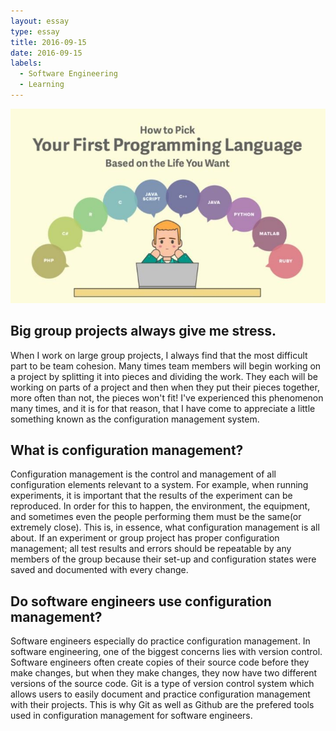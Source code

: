 ```yaml
---
layout: essay
type: essay
title: 2016-09-15
date: 2016-09-15
labels:
  - Software Engineering
  - Learning
---
```


<img class="ui medium right floated rounded image" src="../images/prog.jpg">
<H2>Big group projects always give me stress.</H2>

When I work on large group projects, I always find that the most difficult part to be team cohesion. Many times team members will begin working on a project by splitting it into pieces and dividing the work. They each will be working on parts of a project and then when they put their pieces together, more often than not, the pieces won't fit! I've experienced this phenomenon many times, and it is for that reason, that I have come to appreciate a little something known as the configuration management system.

<H2>What is configuration management?</H2>

Configuration management is the control and management of all configuration elements relevant to a system. For example, when running experiments, it is important that the results of the experiment can be reproduced. In order for this to happen, the environment, the equipment, and sometimes even the people performing them must be the same(or extremely close). This is, in essence, what configuration management is all about. If an experiment or group project has proper configuration management; all test results and errors should be repeatable by any members of the group because their set-up and configuration states were saved and documented with every change.

<H2>Do software engineers use configuration management?</H2>

Software engineers especially do practice configuration management. In software engineering, one of the biggest concerns lies with version control. Software engineers often create copies of their source code before they make changes, but when they make changes, they now have two different versions of the source code. Git is a type of version control system which allows users to easily document and practice configuration management with their projects. This is why Git as well as Github are the prefered tools used in configuration management for software engineers.
